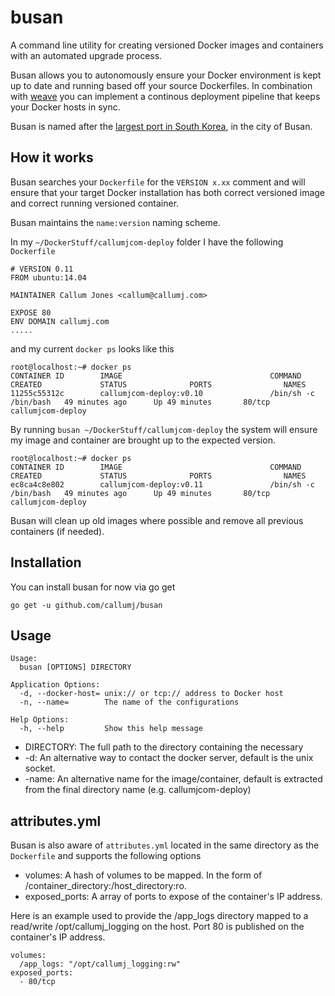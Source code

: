 # busan

A command line utility for creating versioned Docker images and containers with an automated upgrade process.

Busan allows you to autonomously ensure your Docker environment is kept up to date and running based off your source Dockerfiles. In combination with [weave](https://github.com/callumj/weave) you can implement a continous deployment pipeline that keeps your Docker hosts in sync. 

Busan is named after the [largest port in South Korea](http://en.wikipedia.org/wiki/Busan_Port), in the city of Busan.

## How it works

Busan searches your `Dockerfile` for the `VERSION x.xx` comment and will ensure that your target Docker installation has both correct versioned image and correct running versioned container.

Busan maintains the `name:version` naming scheme.

In my `~/DockerStuff/callumjcom-deploy` folder I have the following `Dockerfile`

```
# VERSION 0.11
FROM ubuntu:14.04

MAINTAINER Callum Jones <callum@callumj.com>

EXPOSE 80
ENV DOMAIN callumj.com
.....
```

and my current `docker ps` looks like this

```
root@localhost:~# docker ps
CONTAINER ID        IMAGE                                 COMMAND                CREATED             STATUS              PORTS                NAMES
11255c55312c        callumjcom-deploy:v0.10               /bin/sh -c /bin/bash   49 minutes ago      Up 49 minutes       80/tcp               callumjcom-deploy               
```

By running `busan ~/DockerStuff/callumjcom-deploy` the system will ensure my image and container are brought up to the expected version.


```
root@localhost:~# docker ps
CONTAINER ID        IMAGE                                 COMMAND                CREATED             STATUS              PORTS                NAMES
ec8ca4c8e802        callumjcom-deploy:v0.11               /bin/sh -c /bin/bash   49 minutes ago      Up 49 minutes       80/tcp               callumjcom-deploy               
```

Busan will clean up old images where possible and remove all previous containers (if needed).

## Installation

You can install busan for now via go get

```
go get -u github.com/callumj/busan
```

## Usage

```
Usage:
  busan [OPTIONS] DIRECTORY

Application Options:
  -d, --docker-host= unix:// or tcp:// address to Docker host
  -n, --name=        The name of the configurations

Help Options:
  -h, --help         Show this help message
```

* DIRECTORY: The full path to the directory containing the necessary
* -d: An alternative way to contact the docker server, default is the unix socket.
* -name: An alternative name for the image/container, default is extracted from the final directory name (e.g. callumjcom-deploy)

## attributes.yml

Busan is also aware of `attributes.yml` located in the same directory as the `Dockerfile` and supports the following options

* volumes: A hash of volumes to be mapped. In the form of /container_directory:/host_directory:ro.
* exposed_ports: A array of ports to expose of the container's IP address.

Here is an example used to provide the /app_logs directory mapped to a read/write /opt/callumj_logging on the host. Port 80 is published on the container's IP address.

```
volumes:
  /app_logs: "/opt/callumj_logging:rw"
exposed_ports:
  - 80/tcp
```